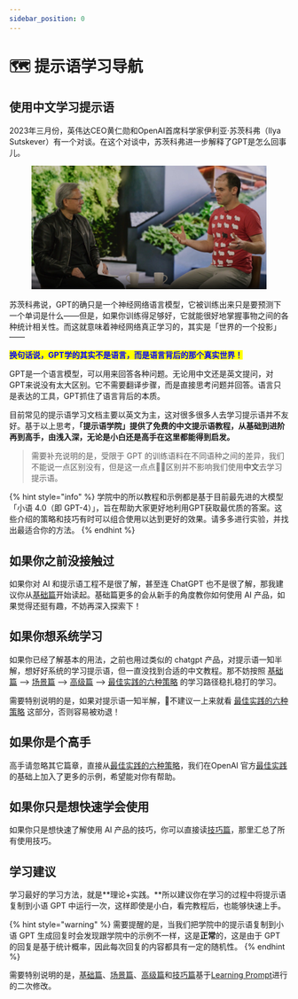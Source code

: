 ```yaml
---
sidebar_position: 0
---
```


# 🗺️ 提示语学习导航

## 使用中文学习提示语

2023年三月份，英伟达CEO黄仁勋和OpenAI首席科学家伊利亚·苏茨科弗（Ilya Sutskever）有一个对谈。在这个对谈中，苏茨科弗进一步解释了GPT是怎么回事儿。

<figure><img src=".gitbook/assets/image (40).png" alt="" /><figcaption></figcaption></figure>

苏茨科弗说，GPT的确只是一个神经网络语言模型，它被训练出来只是要预测下一个单词是什么——但是，如果你训练得足够好，它就能很好地掌握事物之间的各种统计相关性。而这就意味着神经网络真正学习的，其实是「世界的一个投影」——

<mark style="color:blue;">**换句话说，GPT学的其实不是语言，而是语言背后的那个真实世界！**</mark>

GPT是一个语言模型，可以用来回答各种问题。无论用中文还是英文提问，对GPT来说没有太大区别。它不需要翻译步骤，而是直接思考问题并回答。语言只是表达的工具，GPT抓住了语言背后的本质。

目前常见的提示语学习文档主要以英文为主，这对很多很多人去学习提示语并不友好。基于以上思考，**「提示语学院」提供了免费的中文提示语教程，从基础到进阶再到高手，由浅入深，无论是小白还是高手在这里都能得到启发。**

> 需要补充说明的是，受限于 GPT 的训练语料在不同语种之间的差异，我们不能说一点区别没有，但是这一点点🤏🏻区别并不影响我们使用**中文**去学习提示语。

{% hint style="info" %}
学院中的所以教程和示例都是基于目前最先进的大模型「小语 4.0（即 GPT-4）」，旨在帮助大家更好地利用GPT获取最优质的答案。这些介绍的策略和技巧有时可以组合使用以达到更好的效果。请多多进行实验，并找出最适合你的方法。
{% endhint %}

## 如果你之前没接触过

如果你对 AI 和提示语工程不是很了解，甚至连 ChatGPT 也不是很了解，那我建议你从[基础篇](basic/)开始读起。基础篇更多的会从新手的角度教你如何使用 AI 产品，如果觉得还挺有趣，不妨再深入探索下！

## 如果你想系统学习

如果你已经了解基本的用法，之前也用过类似的 chatgpt 产品，对提示语一知半解，想好好系统的学习提示语，但一直没找到合适的中文教程。那不妨按照 [基础篇](basic/) --> [场景篇](scenario/) --> [高级篇](advanced/) --> [最佳实践的六种策略](best-practice/) 的学习路径稳扎稳打的学习。

需要特别说明的是，如果对提示语一知半解，🚫不建议一上来就看 [最佳实践的六种策略](best-practice/) 这部分，否则容易被劝退！

## 如果你是个高手

高手请忽略其它篇章，直接从[最佳实践的六种策略](best-practice/)，我们在OpenAI 官方[最佳实践](https://platform.openai.com/docs/guides/gpt-best-practices)的基础上加入了更多的示例，希望能对你有帮助。

## 如果你只是想快速学会使用

如果你只是想快速了解使用 AI 产品的技巧，你可以直接读[技巧篇](tips/)，那里汇总了所有使用技巧。

## 学习建议

学习最好的学习方法，就是**理论+实践。**所以建议你在学习的过程中将提示语复制到小语 GPT 中运行一次，这样即使是小白，看完教程后，也能够快速上手。

{% hint style="warning" %}
需要提醒的是，当我们把学院中的提示语复制到小语 GPT 生成回复时会发现跟学院中的示例不一样，这是**正常**的，这是由于 GPT 的回复是基于统计概率，因此每次回复的内容都具有一定的随机性。
{% endhint %}



需要特别说明的是，[基础篇](basic/)、[场景篇](scenario/)、[高级篇](advanced/)和[技巧篇](tips/)基于[Learning Prompt](https://learningprompt.wiki/)进行的二次修改。
